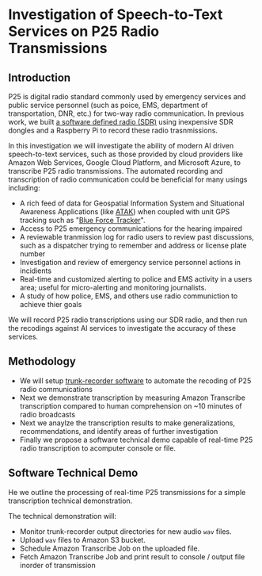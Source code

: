 # Investigation of Speech-to-Text Services on P25 Radio Transmissions

## Introduction

P25 is digital radio standard commonly used by emergency services and public service personnel (such as poice, EMS, department of transportation, DNR, etc.) for two-way radio communication. In previous work, we built [a software defined radio (SDR)](https://github.com/aporlowski/pi-sdr) using inexpensive SDR dongles and a Raspberry Pi to record these radio trasnmissions. 

In this investigation we will investigate the ability of modern AI driven speech-to-text services, such as those provided by cloud providers like Amazon Web Services, Google Cloud Platform, and Microsoft Azure, to transcribe P25 radio transmissions. The automated recording and transcription of radio communication could be beneficial for many usings including:

- A rich feed of data for Geospatial Information System and Situational Awareness Applications (like [ATAK](https://en.wikipedia.org/wiki/Android_Team_Awareness_Kit)) when coupled with unit GPS tracking such as "[Blue Force Tracker](https://en.wikipedia.org/wiki/Blue_force_tracking)". 
- Access to P25 emergency communications for the hearing impaired
- A reviewable tranmission log for radio users to review past discussions, such as a dispatcher trying to remember and address or license plate number
- Investigation and review of emergency service personnel actions in incidients
- Real-time and customized alerting to police and EMS activity in a users area; useful for micro-alerting and monitoring journalists.
- A study of how police, EMS, and others use radio communiction to achieve thier goals

We will record P25 radio transcriptions using our SDR radio, and then run the recodings against AI services to investigate the accuracy of these services.

## Methodology

- We will setup [trunk-recorder software](https://github.com/robotastic/trunk-recorder) to automate the recoding of P25 radio communications
- Next we demonstrate transcription by measuring Amazon Transcribe transcription compared to human comprehension on ~10 minutes of radio broadcasts
- Next we anaylze the transcription results to make generalizations, recommendations, and identify areas of further investigation
- Finally we propose a software technical demo capable of real-time P25 radio transcription to acomputer console or file.

## Software Technical Demo

He we outline the processing of real-time P25 transmissions for a simple transcription technical demonstration.

The technical demonstration will:

- Monitor trunk-recorder output directories for new audio `wav` files.
- Upload `wav` files to Amazon S3 bucket.
- Schedule Amazon Transcribe Job on the uploaded file.
- Fetch Amazon Transcribe Job and print result to console / output file inorder of transmission
